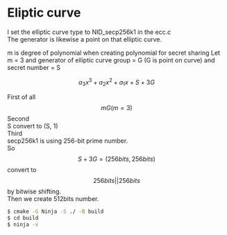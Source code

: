 # Eliptic curve

I set the elliptic curve type to NID_secp256k1 in the ecc.c  
The generator is likewise a point on that elliptic curve.

m is degree of polynomial when creating polynomial for secret sharing
Let m = 3 and generator of elliptic curve group = G (G is point on curve) and secret number = S

$$ a_3x^3 + a_2x^2 + a_1x + S + 3G$$

First of all
$$mG (m = 3)$$
Second  
S convert to (S, 1)  
Third  
secp256k1 is using 256-bit prime number.  
So $$S+3G = (256bits, 256bits)$$ convert to $$256bits||256bits$$ by bitwise shifting.  
Then we create 512bits number.

```bash
$ cmake -G Ninja -S ./ -B build
$ cd build
$ ninja -v
```